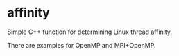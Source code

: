 affinity
========

Simple C++ function for determining Linux thread affinity.

There are examples for OpenMP and MPI+OpenMP.
